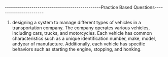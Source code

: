 -----------------------------------------------Practice Based Questions-----------------------
1) designing a system to manage different types of vehicles in a transportation company. The company operates various vehicles, including cars, trucks, and motorcycles. Each vehicle has common characteristics such as a unique identification number, make, model, andyear of manufacture. Additionally, each vehicle has specific behaviors such as starting the engine, stopping, and honking.
